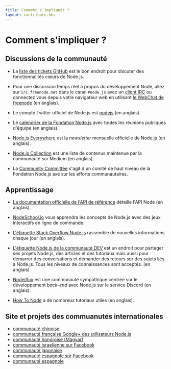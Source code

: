 ```yaml
---
title: Comment s'impliquer ?
layout: contribute.hbs
---
```


# Comment s'impliquer ?

## Discussions de la communauté

- La [liste des tickets GitHub](https://github.com/nodejs/node/issues) est le bon endroit pour discuter des fonctionnalités cœurs de Node.js.

- Pour une discussion temps réel à propos du développement Node, allez sur `irc.freenode.net` dans le canal `#node.js` avec un [client IRC](https://fr.wikipedia.org/wiki/Liste_de_clients_IRC) ou connectez vous depuis votre navigateur web en utilisant [le WebChat de freenode](http://webchat.freenode.net/?channels=node.js) (en anglais).

- Le compte Twitter officiel de Node.js est [nodejs](https://twitter.com/nodejs) (en anglais).

- Le [calendrier de la Fondation Node.js](https://nodejs.org/calendar) avec toutes les réunions publiques d'équipe (en anglais).

- [Node.js Everywhere](https://newsletter.nodejs.org) est la _newsletter_ mensuelle officielle de Node.js (en anglais).

- [Node.js Collection](https://medium.com/the-node-js-collection) est une liste de contenus maintenue par la communauté sur Medium (en anglais).

- La [Community Committee](https://github.com/nodejs/community-committee) s'agit d'un comité de haut niveau de la Fondation Node.js axé sur les efforts communautaires.


## Apprentissage

- [La documentation officielle de l'API de référence](/api) détaille l'API Node (en anglais).

- [NodeSchool.io](https://nodeschool.io/fr-fr/) vous apprendra les concepts de Node.js avec des jeux interactifs en ligne de commande.

- [L'étiquette Stack Overflow Node.js](http://stackoverflow.com/questions/tagged/node.js) rassemble de nouvelles informations chaque jour (en anglais).

- [L'étiquette Node.js de la communauté DEV](https://dev.to/t/node) est un endroit pour partager ses projets Node.js, des articles et des tutoriaux mais aussi pour démarrer des conversations et demander des retours sur des sujets liés à Node.js. Tous les niveaux de connaissances sont acceptés. (en anglais)

- [Nodeiflux](https://discordapp.com/invite/vUsrbjd) est une communauté sympathique centrée sur le développement _back-end_ avec Node.js sur le service Discord (en anglais).

- [How To Node](http://howtonode.org/) a de nombreux tutoriaux utiles (en anglais).


## Site et projets des commuanutés internationales

- [communauté chinoise](http://cnodejs.org)
- [communauté française Google+ des utilisateurs Node.js](https://plus.google.com/communities/113346206415381691435)
- [communauté hongroise (Magyar)](http://nodehun.blogspot.com/)
- [communauté israelienne sur Facebook](https://www.facebook.com/groups/node.il/)
- [communauté japonaise](http://nodejs.jp/)
- [communauté espagnole sur Facebook](https://www.facebook.com/groups/node.es/)
- [communauté espagnole](http://nodehispano.com)
